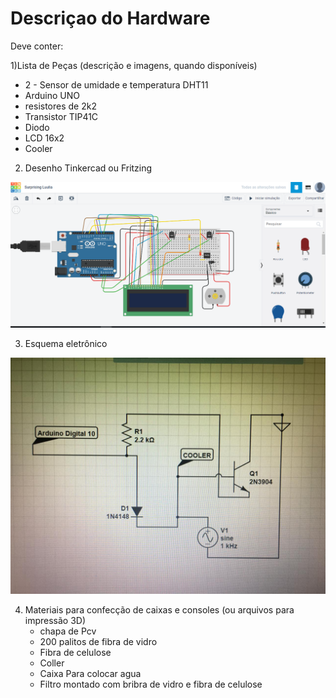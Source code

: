 # Descriçao do Hardware

Deve conter:

1)Lista de Peças (descrição e imagens, quando disponíveis)

* 2 - Sensor de umidade e temperatura DHT11
* Arduino UNO
* resistores de 2k2
* Transistor TIP41C
* Diodo
* LCD 16x2
* Cooler


2) Desenho Tinkercad ou Fritzing

![](Tinkercad.png)

3) Esquema eletrônico

![](CIRCUITO_ELETRICO.jpeg)

4) Materiais para confecção de caixas e consoles (ou arquivos para impressão 3D)
   * chapa de Pcv 
   * 200 palitos de fibra de vidro
   * Fibra de celulose
   * Coller
   * Caixa Para colocar agua
   * Filtro montado com bribra de vidro e fibra de celulose
